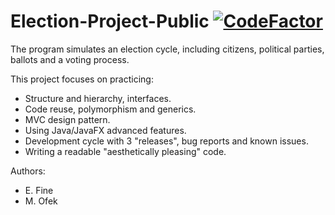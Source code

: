 # Election-Project-Public [![CodeFactor](https://www.codefactor.io/repository/github/elfein7night/election-project-public/badge)](https://www.codefactor.io/repository/github/elfein7night/election-project-public)

The program simulates an election cycle, including citizens, political parties, ballots and a voting process.  

This project focuses on practicing:
- Structure and hierarchy, interfaces.
- Code reuse, polymorphism and generics.
- MVC design pattern.
- Using Java/JavaFX advanced features.
- Development cycle with 3 "releases", bug reports and known issues.
- Writing a readable "aesthetically pleasing" code.


Authors:
- E. Fine
- M. Ofek
